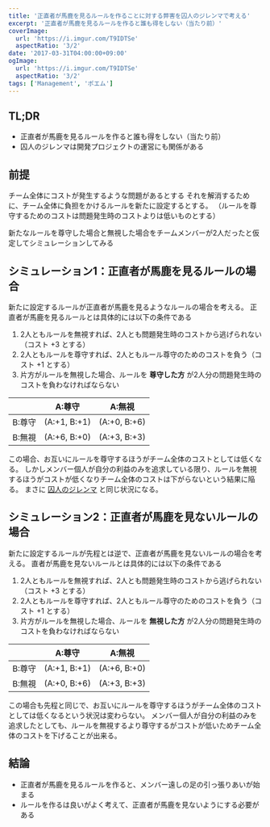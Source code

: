 ```yaml
---
title: '正直者が馬鹿を見るルールを作ることに対する弊害を囚人のジレンマで考える'
excerpt: '正直者が馬鹿を見るルールを作ると誰も得をしない（当たり前）'
coverImage: 
  url: 'https://i.imgur.com/T9IDTSe'
  aspectRatio: '3/2'
date: '2017-03-31T04:00:00+09:00'
ogImage:
  url: 'https://i.imgur.com/T9IDTSe'
  aspectRatio: '3/2'
tags: ['Management', 'ポエム']
---
```


## TL;DR

* 正直者が馬鹿を見るルールを作ると誰も得をしない（当たり前）
* 囚人のジレンマは開発プロジェクトの運営にも関係がある

## 前提

チーム全体にコストが発生するような問題があるとする
それを解消するために、チーム全体に負担をかけるルールを新たに設定するとする。
（ルールを尊守するためのコストは問題発生時のコストよりは低いものとする）

新たなルールを尊守した場合と無視した場合をチームメンバーが2人だったと仮定してシミュレーションしてみる

## シミュレーション1：正直者が馬鹿を見るルールの場合

新たに設定するルールが正直者が馬鹿を見るようなルールの場合を考える。
正直者が馬鹿を見るルールとは具体的には以下の条件である

1. 2人ともルールを無視すれば、2人とも問題発生時のコストから逃げられない（コスト +3 とする）
2. 2人ともルールを尊守すれば、2人ともルール尊守のためのコストを負う（コスト +1 とする）
3. 片方がルールを無視した場合、ルールを **尊守した方** が2人分の問題発生時のコストを負わなければならない

|        |    A:尊守    |    A:無視    |
|--------|--------------|--------------|
| B:尊守 | (A:+1, B:+1) | (A:+0, B:+6) |
| B:無視 | (A:+6, B:+0) | (A:+3, B:+3) |

この場合、お互いにルールを尊守するほうがチーム全体のコストとしては低くなる。
しかしメンバー個人が自分の利益のみを追求している限り、ルールを無視するほうがコストが低くなりチーム全体のコストは下がらないという結果に陥る。
まさに [囚人のジレンマ](https://ja.wikipedia.org/wiki/囚人のジレンマ) と同じ状況になる。

## シミュレーション2：正直者が馬鹿を見ないルールの場合

新たに設定するルールが先程とは逆で、正直者が馬鹿を見ないルールの場合を考える。
直者が馬鹿を見ないルールとは具体的には以下の条件である

1. 2人ともルールを無視すれば、2人とも問題発生時のコストから逃げられない（コスト +3 とする）
2. 2人ともルールを尊守すれば、2人ともルール尊守のためのコストを負う（コスト +1 とする）
3. 片方がルールを無視した場合、ルールを **無視した方** が2人分の問題発生時のコストを負わなければならない

|        |    A:尊守    |    A:無視    |
|--------|--------------|--------------|
| B:尊守 | (A:+1, B:+1) | (A:+6, B:+0) |
| B:無視 | (A:+0, B:+6) | (A:+3, B:+3) |

この場合も先程と同じで、お互いにルールを尊守するほうがチーム全体のコストとしては低くなるという状況は変わらない。
メンバー個人が自分の利益のみを追求したとしても、ルールを無視するより尊守するがコストが低いためチーム全体のコストを下げることが出来る。


## 結論

* 正直者が馬鹿を見るルールを作ると、メンバー遠しの足の引っ張りあいが始まる
* ルールを作るは良いがよく考えて、正直者が馬鹿を見ないようにする必要がある
